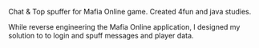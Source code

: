 Chat & Top spuffer for Mafia Online game. Created 4fun and java studies.

While reverse engineering the Mafia Online application, I designed my solution to
to login and spuff messages and player data.  